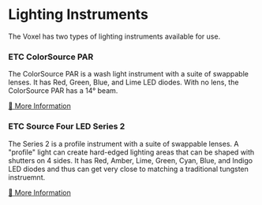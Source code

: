# Lighting Instruments
The Voxel has two types of lighting instruments available for use.

### ETC ColorSource PAR
The ColorSource PAR is a wash light instrument with a suite of swappable lenses. It has Red, Green, Blue, and Lime LED diodes. With no lens, the ColorSource PAR has a 14&deg; beam.

[🔗 More Information](lx-colorsource-par.md)

### ETC Source Four LED Series 2
The Series 2 is a profile instrument with a suite of swappable lenses. A "profile" light can create hard-edged lighting areas that can be shaped with shutters on 4 sides. It has Red, Amber, Lime, Green, Cyan, Blue, and Indigo LED diodes and thus can get very close to matching a traditional tungsten instruemnt.

[🔗 More Information](lx-series-2.md)
